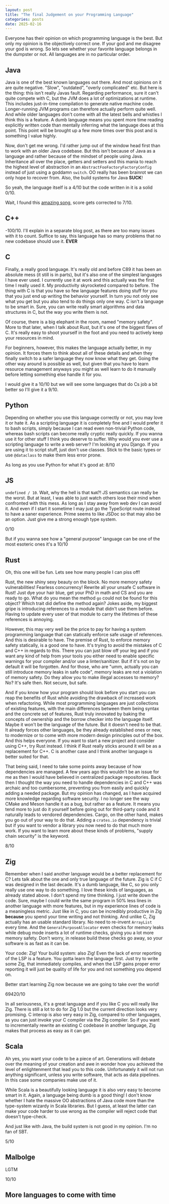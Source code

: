 ```yaml
---
layout: post
title: "The final Judgement on your Programming Language"
categories: posts
date: 2025-02-16
---
```


Everyone has their opinion on which programming language is the best. But only my opinion is the objectively correct one.
If your god and me disagree your god is wrong. So lets see whether your favorite language belongs in the dumpster or not.
All languages are in no particular order.

## Java

Java is one of the best known languages out there. And most opinions on it are quite negative. "Slow", "outdated", "overly complicated" etc.
But here is the thing: this isn't really Javas fault. Regarding performance, sure it can't quite compete with C, 
but the JVM does a lot of optimizations at runtime. This includes just-in-time compilation to generate native machine code.
Longer-running JVM programs can therefore actually perform quite well. And while older languages don't come with all the latest
bells and whistles I think this is a feature. A dumb language means you spent more time reading explicitly written code than
mentally inferring what the language does at this point. 
This point will be brought up a few more times over this post and is something I value highly.

Now, don't get me wrong. I'd rather jump out of the window head first than to work with an older Java codebase. 
But this isn't because of Java as a language and rather because of the mindset of people using Java. 
Inheritance all over the place, getters and setters and this mania to reach the highest level of abstraction in an
`AbstractFooFactoryFactoryConfig` instead of just using a goddamn `switch`. OO really has been brainrot we can only hope to recover from.
Also, the build systems for Java **SUCK**!

So yeah, the language itself is a 4/10 but the code written in it is a solid 0/10.

Wait, I found this [amazing song](https://www.youtube.com/watch?v=yup8gIXxWDU), score gets corrected to 7/10.

## C++

-100/10. I'll explain in a separate blog post, as there are too many issues with it to count.
Suffice to say, this language has so many problems that no new codebase should use it. **EVER**

## C

Finally, a really good language. It's really old and before C89 it has been an absolute mess (it still is in parts), but it's also one of the simplest
languages I have ever used. I currently use it at work and this actually was the first time I really used it. 
My productivity skyrocketed compared to before. The thing with C is that you have so few language features doing stuff for you that you just end up
writing the behavior yourself. In turn you not only see what you get but you also tend to do things only one way. C isn't a language to be smart in.
Sure, you can write really smart algorithms and data structures in C, but the way you write them is not.

Of course, there is a big elephant in the room, named "memory safety". More to that later, when I talk about Rust, 
but it's one of the biggest flaws of C. It's really easy to shoot yourself in the foot and you need to actively keep your resources in mind.

For beginners, however, this makes the language actually better, in my opinion. It forces them to think about all of these details and when
they finally switch to a safer language they now know what they get. Going the other way around is possible as well, but given that you have to learn
resource management anyways you might as well learn to do it manually before letting something else handle it for you.

I would give it a 10/10 but we will see some languages that do Cs job a bit better so I'll give it a 9/10.

## Python

Depending on whether you use this language correctly or not, you may love it or hate it. As a scripting language it is completely fine
and I would prefer it to bash scripts, simply because I can read even non-trivial Python code,
whereas bash scripts can become really cryptic really quickly. If you wanna use it for other stuff I think you deserve to suffer.
Why would you ever use a scripting language to write a web server? I'm looking at you Django. 
If you are using it to script stuff, just don't use classes. Stick to the basic types or use `@dataclass` to make them less error prone.

As long as you use Python for what it's good at: 8/10

## JS

`undefined / 10`. Wait, why the hell is that `NaN`?! JS semantics can really be the worst. But at least, I was able to just watch others
lose their mind when confronted with this mess. As long as I stay away from web dev I can avoid it. And even if I start it sometime I may just go the
TypeScript route instead to have a saner experience. Prime seems to like JSDoc so that may also be an option. 
Just give me a strong enough type system.

0/10

But if you wanna see how a "general purpose" language can be one of the most esoteric ones it's a 10/10

## Rust

Oh, this one will be fun. Lets see how many people I can piss off!

Rust, the new shiny sexy beauty on the block. No more memory safety vulnerabilities! Fearless concurrency! Rewrite all your unsafe C software in Rust!
Just dye your hair blue, get your PhD in math and CS and you are ready to go. What do you mean the method `go` could not be found for this object?
Which trait did define the method again? Jokes aside, my biggest gripe is introducing references to a module that didn't use them before.
Having to update every user of that module to carry the lifetimes of these references is annoying.

However, this may very well be the price to pay for having a system programming language that can statically enforce safe usage of references.
And this is desirable to have. The premise of Rust, to enforce memory safety statically, is a good one to have. 
It's trying to avoid the mistakes of C and C++ in regards to this. There you can just blow off your leg and if you want any kind
of help from your tools you either need to enable specific warnings for your compiler and/or use a linter/sanitizer.
But if it's not on by default it will be forgotten. And for those, who are "umm, actually you can still introduce memory leaks in safe code",
memory leaks are not a violation of memory safety. Do they allow you to make illegal accesses to memory? No? It's safe then. Not secure, but safe.

And if you know how your program should look before you start you can reap the benefits of Rust while avoiding the drawback of increased work
when refactoring. While most programming languages are just collections of existing features, with the main differences between them being
syntax and the concrete set of features, Rust truly innovated by baking the concepts of ownership and the borrow checker into the language itself.
Maybe it won't be the language of the future. But it doesn't need to be that. It already forces other languages, be they already established ones
or new, to modernize or to come with more modern design principles out of the box. And this helps everyone. 
If you want to start a new project and consider using C++, try Rust instead. I think if Rust really sticks around it will be as a replacement for C++.
C is another case and I think another language is better suited for that.

That being said, I need to take some points away because of how dependencies are managed. A few years ago this wouldn't be an issue for me
as then I would have believed in centralized package repositories. Back then I thought the way you need to handle dependencies in C and C++
was archaic and too cumbersome, preventing you from easily and quickly adding a needed package.
But my opinion has changed, as I have acquired more knowledge regarding software security. I no longer see the way CMake and Meson handle it
as a bug, but rather as a feature. It means you tend more to just do it yourself before going out for third-party code and it naturally leads
to vendored dependencies. Cargo, on the other hand, makes you go out of your way to do that. 
Adding a `crates.io` dependency is trivial but if you want to vendor a library you now need to do that much more work. If you want to learn
more about these kinds of problems, "supply chain security" is the keyword.

8/10

## Zig

Remember when I said another language would be a better replacement for C? Lets talk about the one and only true language of the future.
Zig is C if C was designed in the last decade. It's a dumb language, like C, so you only really use one way to do something.
I love these kinds of languages, as already stated above. I don't spend my time thinking. I just write down the code.
Sure, maybe I could write the same program in 50% less lines in another language with more features, but in my experience
lines of code is a meaningless metric.
Just like in C, you can be incredibly productive in Zig **because** you spend your time writing and not thinking. 
And unlike C, Zig actually has an usable standard library. No need to re-invent `ArrayList` every time. 
And the `GeneralPurposeAllocator` even checks for memory leaks while debug mode inserts a lot of runtime checks, 
giving you a lot more memory safety. Don't worry, in release build these checks go away, so your software is as fast as it can be.

Your code: Zig! Your build system: also Zig! Even the lack of error reporting of the LSP is a feature. You gotta learn the language first.
Just try to write some Zig, that immediately compiles, and when the LSP gains proper error reporting it will just be quality of life for
you and not something you depend on.

Better start learning Zig now because we are going to take over the world!

69420/10

In all seriousness, it's a great language and if you like C you will really like Zig. There is still a lot to do for Zig 1.0 but the current direction
looks very promising. C interop is also very easy in Zig, compared to other languages, as you can just invoke your C compiler via the Zig compiler.
So if you want to incrementally rewrite an existing C codebase in another language, Zig makes that process as easy as it can get.

## Scala

Ah yes, you want your code to be a piece of art. Generations will debate over the meaning of your creation 
and awe in wonder how you achieved the level of enlightenment that lead you to this code. 
Unfortunately it will not run anything significant, unless you write software, that acts as data pipelines.
In this case some companies make use of it.

While Scala is a beautifully looking language it is also very easy to become smart in it. Again, a language being dumb is a good thing!
I don't know whether I hate the massive OO abstractions of Java code more than the type-system wizardy in Scala libraries.
But I guess, at least the latter can make your code harder to use wrong as the compiler will reject code that doesn't type-check.

And just like with Java, the build system is not good in my opinion. I'm no fan of SBT.

5/10

## Malbolge

LGTM

10/10

## More languages to come with time
